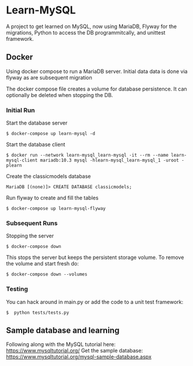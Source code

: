 # Learn-MySQL

A project to get learned on MySQL, now using MariaDB, Flyway for the migrations, Python to access the DB programmitcally, and unittest framework.

## Docker

Using docker compose to run a MariaDB server.
Initial data data is done via flyway as are subsequent migration

The docker compose file creates a volume for database persistence.
It can optionally be deleted when stopping the DB.


### Initial Run

Start the database server

    $ docker-compose up learn-mysql -d

Start the database client 

    $ docker run --network learn-mysql_learn-mysql -it --rm --name learn-mysql-client mariadb:10.3 mysql -hlearn-mysql_learn-mysql_1 -uroot -plearn

Create the classicmodels database 

    MariaDB [(none)]> CREATE DATABASE classicmodels;

Run flyway to create and fill the tables 

    $ docker-compose up learn-mysql-flyway
    

### Subsequent Runs

Stopping the server 

    $ docker-compose down

This stops the server but keeps the persistent storage volume.
To remove the volume and start fresh do: 

    $ docker-compose down --volumes

### Testing

You can hack around in main.py or add the code to a unit test framework:

    $  python tests/tests.py


## Sample database and learning

Following along with the MySQL tutorial here: https://www.mysqltutorial.org/
Get the sample database: https://www.mysqltutorial.org/mysql-sample-database.aspx

